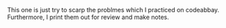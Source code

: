 This one is just try to scarp the problmes which I practiced on codeabbay.
Furthermore, I print them out for review and make notes.
